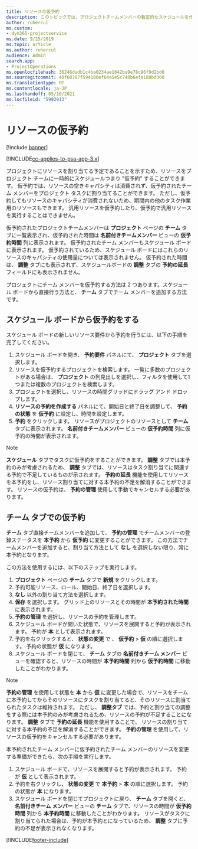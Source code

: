 ```yaml
---
title: リソースの仮予約
description: このトピックでは、プロジェクトチームメンバーの暫定的なスケジュールを作成したり、チームメンバーを仮予約する方法についての情報を示します。
author: ruhercul
ms.custom:
- dyn365-projectservice
ms.date: 9/25/2019
ms.topic: article
ms.author: ruhercul
audience: Admin
search.app:
- ProjectOperations
ms.openlocfilehash: 36246dadb1c4ba0234ae1042ba9e78c96f9d2bd8
ms.sourcegitcommit: 40f68387f594180af64a5e5c748b6efa188bd300
ms.translationtype: HT
ms.contentlocale: ja-JP
ms.lasthandoff: 05/10/2021
ms.locfileid: "5992913"
---
```

# <a name="soft-book-a-resource"></a>リソースの仮予約

[!include [banner](../includes/psa-now-project-operations.md)]

[!INCLUDE[cc-applies-to-psa-app-3.x](../includes/cc-applies-to-psa-app-3x.md)]

プロジェクトにリソースを割り当てる予定であることを示すため、リソースをプロジェクト チームに一時的にスケジュールつまり "仮予約" することができます。 仮予約では、リソースの空きキャパシティは消費されず、仮予約されたチーム メンバーをプロジェクト タスクに割り当てることができます。 ただし、仮予約してもリソースのキャパシティが消費されないため、期間内の他のタスク作業用のリソースもできます。 汎用リソースを仮予約したり、仮予約で汎用リソースを実行することはできません。

仮予約されたプロジェクトチームメンバーは **プロジェクト** ページの **チーム** タブに一覧表示され、仮予約された時間は **名前付きチームメンバー** ビューの **仮予約時間** 列に表示されます。 仮予約されたチーム メンバーもスケジュール ボードに表示されます。 仮予約されているため、スケジュール ボードにはこれらのリソースのキャパシティの使用量については表示されません。 仮予約された時間は、 **調整** タブにも表示されず、スケジュールボードの **調整** タブの **予約の延長** フィールドにも表示されません。 

プロジェクトにチーム メンバーを仮予約する方法は 2 つあります。スケジュール ボードから直接行う方法と、 **チーム** タブでチーム メンバーを追加する方法です。 

## <a name="soft-book-from-the-schedule-board"></a>スケジュール ボードから仮予約をする
スケジュール ボードの新しいリソース要件から予約を行うには、以下の手順を完了してください。 

1. スケジュール ボードを開き、 **予約要件** パネルにて、 **プロジェクト** タブを選択します。
2. リソースを仮予約するプロジェクトを検索します。 一覧に多数のプロジェクトがある場合は、 **プロジェクト** の列見出しを選択し、フィルタを使用して1つまたは複数のプロジェクトを検索します。
3. プロジェクトを選択し、リソースの時間グリッドにドラッグ アンド ドロップします。
5. **リソースの予約を作成する** パネルにて、開始日と終了日を調整して、 **予約の状態** を **仮予約** に設定し、時間を設定します。 
6. **予約** をクリックします。 リソースがプロジェクトのリソースとして **チーム** タブに表示されます。 **名前付きチームメンバー** ビューの **仮予約時間** 列に仮予約の時間が表示されます。

> [!NOTE]
> **スケジュール** タブでタスクに仮予約をすることができます。 **調整** タブでは本予約のみが考慮されるため、 **調整** タブでは、リソースはタスク割り当てに関連する予約で不足しているものが示されます。 **予約の延長** 機能を使用してリソースを本予約をし、リソース割り当てに対する本予約の不足を解消することができます。 リソースの仮予約は、 **予約の管理** 使用して手動でキャンセルする必要があります。

## <a name="soft-book-on-the-team-tab"></a>チーム タブでの仮予約

**チーム** タブ直接チームメンバーを追加して、 **予約の管理** でチームメンバーの登録ステータスを **本予約** から **仮予約** に変更することができます。 この方法でチームメンバーを追加すると、割り当て方法として **なし** を選択しない限り、常に本予約となります。

この方法を使用するには、以下のステップを実行します。

1. **プロジェクト** ページの **チーム** タブで **新規** をクリックします。
2. 予約可能リソース、ロール、開始日、終了日を選択します。
3. **なし** 以外の割り当て方法を選択します。
4. **保存** を選択します。 グリッド上のリソースとその時間が **本予約された時間** に表示されます。
5. **予約の管理** を選択し、リソースの予約を管理します。
6. スケジュール ボードが開いた状態で、リソースを展開すると予約が表示されます。 予約が **本** として表示されます。
7. 予約を右クリックすると、 **状態の変更** で 、 **仮予約** \> **仮** の順に選択します。 予約の状態が **仮** になります。
8. スケジュール ボードを閉じて、 **チーム** タブの **名前付きチーム メンバー** ビューを確認すると、リソースの時間が **本予約時間** 列から **仮予約時間** に移動したことがわかります。

> [!NOTE]
> **予約の管理** を使用して状態を **本** から **仮** に変更した場合で、リソースをチームに本予約してからそのリソースにタスクを割り当てると、そのリソースに割当てられたタスクは維持されます。 ただし、 **調整タブ** では、予約と割り当ての調整をする際には本予約のみが考慮されるため、リソースの予約が不足することになります。 **調整** タブで **予約の延長** 機能を使用することで、 リソースの割り当てに対する本予約の不足を解消することができます。 **予約の管理** を使用して、リソースの仮予約をキャンセルする必要があります。

本予約されたチーム メンバーに仮予約されたチーム メンバーのリソースを変更する準備ができたら、次の手順を実行します。

1. スケジュール ボードで、リソースを展開すると予約が表示されます。 予約が **仮** として表示されます。
2. 予約を右クリックし、 **状態の変更** で **本予約** \> **本** の順に選択します。 予約の状態が **本** になります。
3. スケジュール ボードを閉じてプロジェクトに戻り、 **チーム** タブを開くと、 **名前付きチーム メンバー** ビューの **チーム** タブで、リソースの時間が **仮予約時間** 列から **本予約時間** に移動したことがわかります。 リソースがタスクに割り当てられた場合は、予約が本予約とになっているため、 **調整** タブに予約の不足が表示されなくなります。



[!INCLUDE[footer-include](../includes/footer-banner.md)]